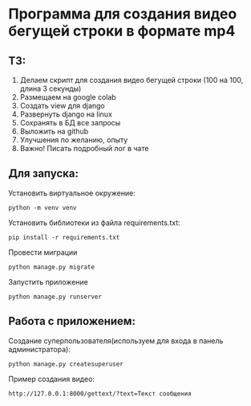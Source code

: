 # Программа для создания видео бегущей строки в формате mp4
## ТЗ:
1) Делаем скрипт для создания видео бегущей строки (100 на 100, длина 3 секунды)
2) Размещаем на google colab
3) Создать view для django
4) Развернуть django на linux
5) Сохранять в БД все запросы
6) Выложить на github
7) Улучшения по желанию, опыту
8) Важно! Писать подробный лог в чате

## Для запуска:

Установить виртуальное окружение:

```
python -m venv venv
```

Установить библиотеки из файла requirements.txt:

```
pip install -r requirements.txt
```

Провести миграции

```
python manage.py migrate
```

Запустить приложение

```
python manage.py runserver
```

## Работа с приложением:

Создание суперпользователя(используем для входа в панель администратора):

```
python manage.py createsuperuser
```

Пример создания видео:

```
http://127.0.0.1:8000/gettext/?text=Текст сообщения
```